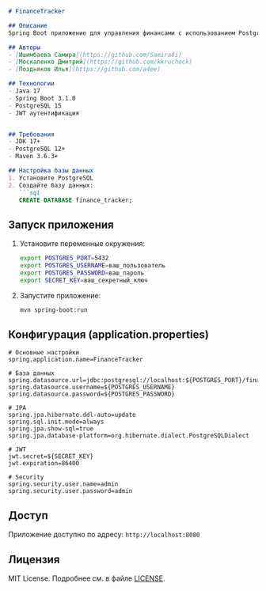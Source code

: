 ```markdown
# FinanceTracker

## Описание
Spring Boot приложение для управления финансами с использованием PostgreSQL и JWT аутентификации.

## Авторы
- [Ишимбаева Самира](https://github.com/Samira8i)
- [Москаленко Дмитрий](https://github.com/kkruchock)
- [Поздняков Илья](https://github.com/a4ee)

## Технологии
- Java 17
- Spring Boot 3.1.0
- PostgreSQL 15
- JWT аутентификация


## Требования
- JDK 17+
- PostgreSQL 12+
- Maven 3.6.3+

## Настройка базы данных
1. Установите PostgreSQL
2. Создайте базу данных:
   ```sql
   CREATE DATABASE finance_tracker;
   ```

## Запуск приложения
1. Установите переменные окружения:
   ```bash
   export POSTGRES_PORT=5432
   export POSTGRES_USERNAME=ваш_пользователь
   export POSTGRES_PASSWORD=ваш_пароль
   export SECRET_KEY=ваш_секретный_ключ
   ```

2. Запустите приложение:
   ```bash
   mvn spring-boot:run
   ```

## Конфигурация (application.properties)
```properties
# Основные настройки
spring.application.name=FinanceTracker

# База данных
spring.datasource.url=jdbc:postgresql://localhost:${POSTGRES_PORT}/finance_tracker
spring.datasource.username=${POSTGRES_USERNAME}
spring.datasource.password=${POSTGRES_PASSWORD}

# JPA
spring.jpa.hibernate.ddl-auto=update
spring.sql.init.mode=always
spring.jpa.show-sql=true
spring.jpa.database-platform=org.hibernate.dialect.PostgreSQLDialect

# JWT
jwt.secret=${SECRET_KEY}
jwt.expiration=86400

# Security
spring.security.user.name=admin
spring.security.user.password=admin
```

## Доступ
Приложение доступно по адресу: `http://localhost:8080`

## Лицензия
MIT License. Подробнее см. в файле [LICENSE](LICENSE).
```